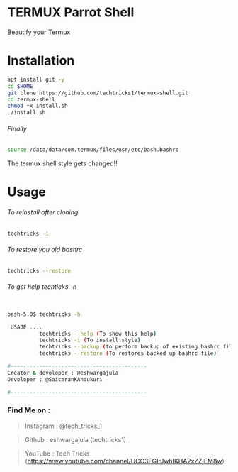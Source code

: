 # TERMUX Parrot Shell
Beautify your Termux 
# Installation
```bash
apt install git -y
cd $HOME
git clone https://github.com/techtricks1/termux-shell.git
cd termux-shell
chmod +x install.sh
./install.sh
```
###### Finally
```bash
source /data/data/com.termux/files/usr/etc/bash.bashrc
```
The termux shell style gets changed!!
# Usage
###### To reinstall after cloning
```bash
techtricks -i
```
###### To restore you old bashrc
```bash
techtricks --restore
```
###### To get help techticks -h
```bash

bash-5.0$ techtricks -h

 USAGE ....
          techtricks --help (To show this help)
          techtricks -i (To install style)
          techtricks --backup (to perform backup of existing bashrc file!!!
          techtricks --restore (To restores backed up bashrc file)

#-------------------------------------------
Creator & devoloper : @eshwargajula
Devoloper : @SaicaranKAndukuri

#-------------------------------------------
```
### Find Me on :
> Instagram : @tech_tricks_1

> Github    : eshwargajula (techtricks1)

> YouTube   : Tech Tricks (https://www.youtube.com/channel/UCC3FGIrJwhIKHA2xZZIEM8w)
                
